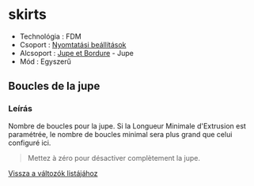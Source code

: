 # skirts

* Technológia : FDM
* Csoport : [Nyomtatási beállítások](../../../konfig/print_settings)
* Alcsoport : [Jupe et Bordure](../../beallitasok/print_settings.md#jupe-et-bordure) - Jupe
* Mód : Egyszerű

## Boucles de la jupe

### Leírás

Nombre de boucles pour la jupe. Si la Longueur Minimale d'Extrusion est paramétrée, le nombre de boucles minimal sera plus grand que celui configuré ici.

> Mettez à zéro pour désactiver complètement la jupe.

[Vissza a változók listájához](../../variable_list)

